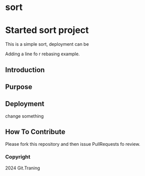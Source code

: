 # sort
# Started sort project
This is a simple sort, deployment can be

Adding a line fo r rebasing example.
## Introduction

## Purpose 

## Deployment

change something

## How To Contribute
Please fork this repository and then issue PullRequests fo review.

### Copyright 

2024 Git.Traning
